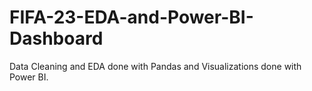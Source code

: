 # FIFA-23-EDA-and-Power-BI-Dashboard

Data Cleaning and EDA done with Pandas and Visualizations done with Power BI.
